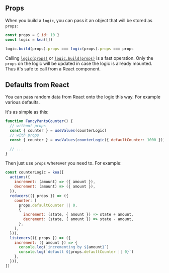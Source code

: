 ## Props

When you build a `logic`, you can pass it an object that will be stored as `props`:

```javascript
const props = { id: 10 }
const logic = kea([])

logic.build(props).props === logic(props).props === props
```

Calling [`logic(props)`](/docs/meta/logic#logic-1) or [`logic.build(props)`](/docs/meta/logic#logicbuildprops) is a fast operation. Only the `props` on the logic will be updated in case the
logic is already mounted. Thus it's safe to call from a React component.


## Defaults from React

You can pass random data from React onto the logic this way. For example various defaults.

It's as simple as this:

```jsx
function FancyPantsCounter() {
  // without props
  const { counter } = useValues(counterLogic)
  // with props
  const { counter } = useValues(counterLogic({ defaultCounter: 1000 }))

  // ...
}
```

Then just use `props` wherever you need to. For example:

```javascript
const counterLogic = kea([
  actions({
    increment: (amount) => ({ amount }),
    decrement: (amount) => ({ amount }),
  }),
  reducers(({ props }) => ({
    counter: [
      props.defaultCounter || 0,
      {
        increment: (state, { amount }) => state + amount,
        decrement: (state, { amount }) => state - amount,
      },
    ],
  })),
  listeners(({ props }) => ({
    increment: ({ amount }) => {
      console.log(`incrementing by ${amount}`)
      console.log(`default ${props.defaultCounter || 0}`)
    },
  })),
])
```
